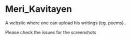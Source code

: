 # Meri_Kavitayen
A website where one can upload his writings (eg. poems)..


Please check the issues for the screenshots
